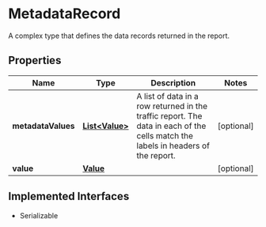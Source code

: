 

# MetadataRecord

A complex type that defines the data records returned in the report.
## Properties

Name | Type | Description | Notes
------------ | ------------- | ------------- | -------------
**metadataValues** | [**List&lt;Value&gt;**](Value.md) | A list of data in a row returned in the traffic report. The data in each of the cells match the labels in headers of the report. |  [optional]
**value** | [**Value**](Value.md) |  |  [optional]


## Implemented Interfaces

* Serializable



